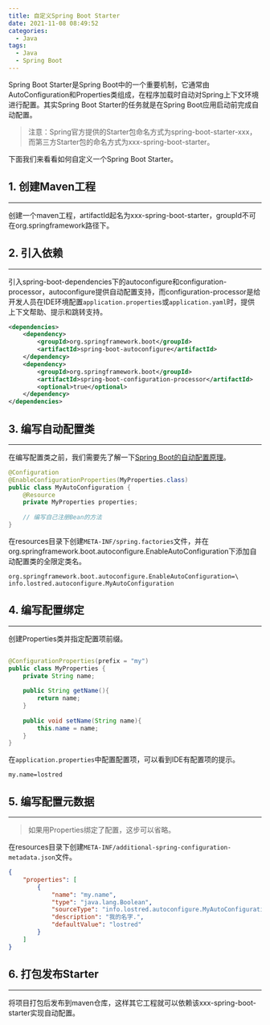```yaml
---
title: 自定义Spring Boot Starter
date: 2021-11-08 08:49:52
categories:
  - Java
tags:
  - Java
  - Spring Boot
---
```


Spring Boot Starter是Spring Boot中的一个重要机制，它通常由AutoConfiguration和Properties类组成，在程序加载时自动对Spring上下文环境进行配置。其实Spring Boot Starter的任务就是在Spring Boot应用启动前完成自动配置。

> 注意：Spring官方提供的Starter包命名方式为spring-boot-starter-xxx，而第三方Starter包的命名方式为xxx-spring-boot-starter。

下面我们来看看如何自定义一个Spring Boot Starter。

## 1. 创建Maven工程

---

创建一个maven工程，artifactId起名为xxx-spring-boot-starter，groupId不可在org.springframework路径下。

## 2. 引入依赖

---

引入spring-boot-dependencies下的autoconfigure和configuration-processor，autoconfigure提供自动配置支持，而configuration-processor是给开发人员在IDE环境配置`application.properties`或`application.yaml`时，提供上下文帮助、提示和跳转支持。

```xml
<dependencies>
    <dependency>
        <groupId>org.springframework.boot</groupId>
        <artifactId>spring-boot-autoconfigure</artifactId>
    </dependency>
    <dependency>
        <groupId>org.springframework.boot</groupId>
        <artifactId>spring-boot-configuration-processor</artifactId>
        <optional>true</optional>
    </dependency>
</dependencies>
```

## 3. 编写自动配置类

---

在编写配置类之前，我们需要先了解一下[Spring Boot的自动配置原理](spring-boot-autoconfigure-principle.html)。

```java
@Configuration
@EnableConfigurationProperties(MyProperties.class)
public class MyAutoConfiguration { 
    @Resource
    private MyProperties properties;
    
    // 编写自己注册Bean的方法
}
```

在resources目录下创建`META-INF/spring.factories`文件，并在org.springframework.boot.autoconfigure.EnableAutoConfiguration下添加自动配置类的全限定类名。

```properties
org.springframework.boot.autoconfigure.EnableAutoConfiguration=\
info.lostred.autoconfigure.MyAutoConfiguration
```

## 4. 编写配置绑定

---

创建Properties类并指定配置项前缀。

```java

@ConfigurationProperties(prefix = "my")
public class MyProperties {
    private String name;
    
    public String getName(){
        return name;
    }
    
    public void setName(String name){
        this.name = name;
    }
}
```

在`application.properties`中配置配置项，可以看到IDE有配置项的提示。

```properties
my.name=lostred
```

## 5. 编写配置元数据

---

> 如果用Properties绑定了配置，这步可以省略。

在resources目录下创建`META-INF/additional-spring-configuration-metadata.json`文件。

```json
{
    "properties": [
        {
            "name": "my.name",
            "type": "java.lang.Boolean",
            "sourceType": "info.lostred.autoconfigure.MyAutoConfiguration",
            "description": "我的名字.",
            "defaultValue": "lostred"
        }
    ]
}
```

## 6. 打包发布Starter

---

将项目打包后发布到maven仓库，这样其它工程就可以依赖该xxx-spring-boot-starter实现自动配置。
